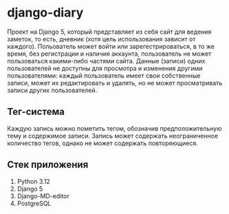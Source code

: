# django-diary
Проект на Django 5, который представляет из себя сайт для ведения заметок, то есть, дневник (хотя цель
использования зависит от каждого). Польователь может войти или зарегестрироваться, в то же время, без регистрации и 
наличия аккаунта, пользователь не может пользоваться какими-либо частями сайта. 
Данные (записи) одних пользователей не доступны для просмотра и изменения другими пользователями: каждый пользователь имеет свои собственные
записи, может их редактировать и удалять, но не может просматривать записи других пользователей. 

## Тег-система
Каждую запись можно пометить тегом, обозначив предположительную тему и содержимое записи. Запись может содержать
неограниченное количество тегов, однако не может содержать повторяющиеся.

## Стек приложения
1. Python 3.12
2. Django 5
3. Django-MD-editor
4. PostgreSQL 
